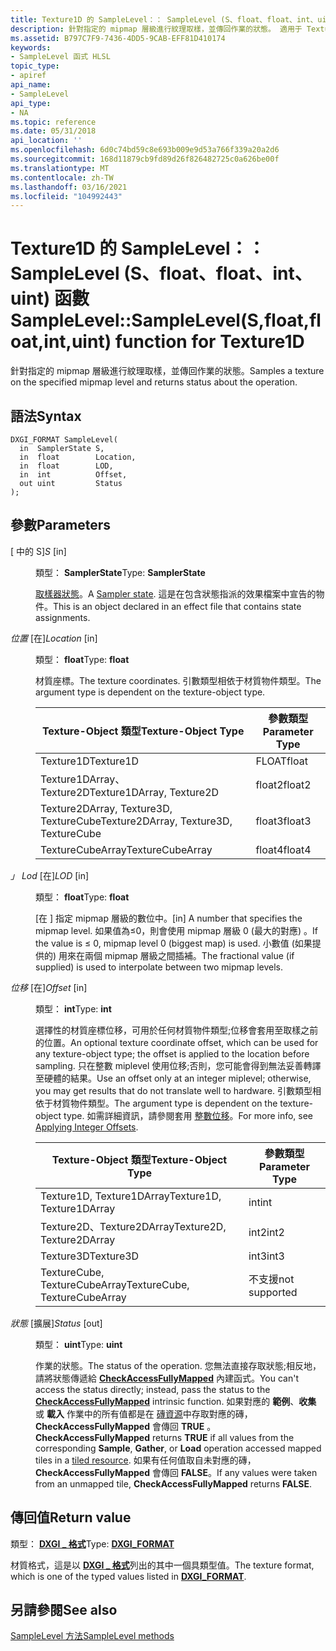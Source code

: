 ```yaml
---
title: Texture1D 的 SampleLevel：： SampleLevel (S、float、float、int、uint) 函數
description: 針對指定的 mipmap 層級進行紋理取樣，並傳回作業的狀態。 適用于 Texture1D。 |SampleLevel：： SampleLevel (S、float、float、int、uint) 函數
ms.assetid: B797C7F9-7436-4DD5-9CAB-EFF81D410174
keywords:
- SampleLevel 函式 HLSL
topic_type:
- apiref
api_name:
- SampleLevel
api_type:
- NA
ms.topic: reference
ms.date: 05/31/2018
api_location: ''
ms.openlocfilehash: 6d0c74bd59c8e693b009e9d53a766f339a20a2d6
ms.sourcegitcommit: 168d11879cb9fd89d26f826482725c0a626be00f
ms.translationtype: MT
ms.contentlocale: zh-TW
ms.lasthandoff: 03/16/2021
ms.locfileid: "104992443"
---
```

# <a name="samplelevelsamplelevelsfloatfloatintuint-function-for-texture1d"></a><span data-ttu-id="3a8ca-106">Texture1D 的 SampleLevel：： SampleLevel (S、float、float、int、uint) 函數</span><span class="sxs-lookup"><span data-stu-id="3a8ca-106">SampleLevel::SampleLevel(S,float,float,int,uint) function for Texture1D</span></span>

<span data-ttu-id="3a8ca-107">針對指定的 mipmap 層級進行紋理取樣，並傳回作業的狀態。</span><span class="sxs-lookup"><span data-stu-id="3a8ca-107">Samples a texture on the specified mipmap level and returns status about the operation.</span></span>

## <a name="syntax"></a><span data-ttu-id="3a8ca-108">語法</span><span class="sxs-lookup"><span data-stu-id="3a8ca-108">Syntax</span></span>


``` syntax
DXGI_FORMAT SampleLevel(
  in  SamplerState S,
  in  float        Location,
  in  float        LOD,
  in  int          Offset,
  out uint         Status
);
```



## <a name="parameters"></a><span data-ttu-id="3a8ca-109">參數</span><span class="sxs-lookup"><span data-stu-id="3a8ca-109">Parameters</span></span>

<dl> <dt>

<span data-ttu-id="3a8ca-110"> \[ 中的 S\]</span><span class="sxs-lookup"><span data-stu-id="3a8ca-110">*S* \[in\]</span></span>
</dt> <dd>

<span data-ttu-id="3a8ca-111">類型： **SamplerState**</span><span class="sxs-lookup"><span data-stu-id="3a8ca-111">Type: **SamplerState**</span></span>

<span data-ttu-id="3a8ca-112">[取樣器狀態](dx-graphics-hlsl-sampler.md)。</span><span class="sxs-lookup"><span data-stu-id="3a8ca-112">A [Sampler state](dx-graphics-hlsl-sampler.md).</span></span> <span data-ttu-id="3a8ca-113">這是在包含狀態指派的效果檔案中宣告的物件。</span><span class="sxs-lookup"><span data-stu-id="3a8ca-113">This is an object declared in an effect file that contains state assignments.</span></span>

</dd> <dt>

<span data-ttu-id="3a8ca-114">*位置* \[在\]</span><span class="sxs-lookup"><span data-stu-id="3a8ca-114">*Location* \[in\]</span></span>
</dt> <dd>

<span data-ttu-id="3a8ca-115">類型： **float**</span><span class="sxs-lookup"><span data-stu-id="3a8ca-115">Type: **float**</span></span>

<span data-ttu-id="3a8ca-116">材質座標。</span><span class="sxs-lookup"><span data-stu-id="3a8ca-116">The texture coordinates.</span></span> <span data-ttu-id="3a8ca-117">引數類型相依于材質物件類型。</span><span class="sxs-lookup"><span data-stu-id="3a8ca-117">The argument type is dependent on the texture-object type.</span></span>



| <span data-ttu-id="3a8ca-118">Texture-Object 類型</span><span class="sxs-lookup"><span data-stu-id="3a8ca-118">Texture-Object Type</span></span>                    | <span data-ttu-id="3a8ca-119">參數類型</span><span class="sxs-lookup"><span data-stu-id="3a8ca-119">Parameter Type</span></span> |
|----------------------------------------|----------------|
| <span data-ttu-id="3a8ca-120">Texture1D</span><span class="sxs-lookup"><span data-stu-id="3a8ca-120">Texture1D</span></span>                              | <span data-ttu-id="3a8ca-121">FLOAT</span><span class="sxs-lookup"><span data-stu-id="3a8ca-121">float</span></span>          |
| <span data-ttu-id="3a8ca-122">Texture1DArray、Texture2D</span><span class="sxs-lookup"><span data-stu-id="3a8ca-122">Texture1DArray, Texture2D</span></span>              | <span data-ttu-id="3a8ca-123">float2</span><span class="sxs-lookup"><span data-stu-id="3a8ca-123">float2</span></span>         |
| <span data-ttu-id="3a8ca-124">Texture2DArray, Texture3D, TextureCube</span><span class="sxs-lookup"><span data-stu-id="3a8ca-124">Texture2DArray, Texture3D, TextureCube</span></span> | <span data-ttu-id="3a8ca-125">float3</span><span class="sxs-lookup"><span data-stu-id="3a8ca-125">float3</span></span>         |
| <span data-ttu-id="3a8ca-126">TextureCubeArray</span><span class="sxs-lookup"><span data-stu-id="3a8ca-126">TextureCubeArray</span></span>                       | <span data-ttu-id="3a8ca-127">float4</span><span class="sxs-lookup"><span data-stu-id="3a8ca-127">float4</span></span>         |



 

</dd> <dt>

<span data-ttu-id="3a8ca-128">*」 Lod* \[在\]</span><span class="sxs-lookup"><span data-stu-id="3a8ca-128">*LOD* \[in\]</span></span>
</dt> <dd>

<span data-ttu-id="3a8ca-129">類型： **float**</span><span class="sxs-lookup"><span data-stu-id="3a8ca-129">Type: **float**</span></span>

<span data-ttu-id="3a8ca-130">\[在 \] 指定 mipmap 層級的數位中。</span><span class="sxs-lookup"><span data-stu-id="3a8ca-130">\[in\] A number that specifies the mipmap level.</span></span> <span data-ttu-id="3a8ca-131">如果值為≤0，則會使用 mipmap 層級 0 (最大的對應) 。</span><span class="sxs-lookup"><span data-stu-id="3a8ca-131">If the value is ≤ 0, mipmap level 0 (biggest map) is used.</span></span> <span data-ttu-id="3a8ca-132">小數值 (如果提供的) 用來在兩個 mipmap 層級之間插補。</span><span class="sxs-lookup"><span data-stu-id="3a8ca-132">The fractional value (if supplied) is used to interpolate between two mipmap levels.</span></span>

</dd> <dt>

<span data-ttu-id="3a8ca-133">*位移* \[在\]</span><span class="sxs-lookup"><span data-stu-id="3a8ca-133">*Offset* \[in\]</span></span>
</dt> <dd>

<span data-ttu-id="3a8ca-134">類型： **int**</span><span class="sxs-lookup"><span data-stu-id="3a8ca-134">Type: **int**</span></span>

<span data-ttu-id="3a8ca-135">選擇性的材質座標位移，可用於任何材質物件類型;位移會套用至取樣之前的位置。</span><span class="sxs-lookup"><span data-stu-id="3a8ca-135">An optional texture coordinate offset, which can be used for any texture-object type; the offset is applied to the location before sampling.</span></span> <span data-ttu-id="3a8ca-136">只在整數 miplevel 使用位移;否則，您可能會得到無法妥善轉譯至硬體的結果。</span><span class="sxs-lookup"><span data-stu-id="3a8ca-136">Use an offset only at an integer miplevel; otherwise, you may get results that do not translate well to hardware.</span></span> <span data-ttu-id="3a8ca-137">引數類型相依于材質物件類型。</span><span class="sxs-lookup"><span data-stu-id="3a8ca-137">The argument type is dependent on the texture-object type.</span></span> <span data-ttu-id="3a8ca-138">如需詳細資訊，請參閱套用 [整數位移](dx-graphics-hlsl-to-sample.md)。</span><span class="sxs-lookup"><span data-stu-id="3a8ca-138">For more info, see [Applying Integer Offsets](dx-graphics-hlsl-to-sample.md).</span></span>



| <span data-ttu-id="3a8ca-139">Texture-Object 類型</span><span class="sxs-lookup"><span data-stu-id="3a8ca-139">Texture-Object Type</span></span>           | <span data-ttu-id="3a8ca-140">參數類型</span><span class="sxs-lookup"><span data-stu-id="3a8ca-140">Parameter Type</span></span> |
|-------------------------------|----------------|
| <span data-ttu-id="3a8ca-141">Texture1D, Texture1DArray</span><span class="sxs-lookup"><span data-stu-id="3a8ca-141">Texture1D, Texture1DArray</span></span>     | <span data-ttu-id="3a8ca-142">int</span><span class="sxs-lookup"><span data-stu-id="3a8ca-142">int</span></span>            |
| <span data-ttu-id="3a8ca-143">Texture2D、Texture2DArray</span><span class="sxs-lookup"><span data-stu-id="3a8ca-143">Texture2D, Texture2DArray</span></span>     | <span data-ttu-id="3a8ca-144">int2</span><span class="sxs-lookup"><span data-stu-id="3a8ca-144">int2</span></span>           |
| <span data-ttu-id="3a8ca-145">Texture3D</span><span class="sxs-lookup"><span data-stu-id="3a8ca-145">Texture3D</span></span>                     | <span data-ttu-id="3a8ca-146">int3</span><span class="sxs-lookup"><span data-stu-id="3a8ca-146">int3</span></span>           |
| <span data-ttu-id="3a8ca-147">TextureCube, TextureCubeArray</span><span class="sxs-lookup"><span data-stu-id="3a8ca-147">TextureCube, TextureCubeArray</span></span> | <span data-ttu-id="3a8ca-148">不支援</span><span class="sxs-lookup"><span data-stu-id="3a8ca-148">not supported</span></span>  |



 

</dd> <dt>

<span data-ttu-id="3a8ca-149">*狀態* \[擴展\]</span><span class="sxs-lookup"><span data-stu-id="3a8ca-149">*Status* \[out\]</span></span>
</dt> <dd>

<span data-ttu-id="3a8ca-150">類型： **uint**</span><span class="sxs-lookup"><span data-stu-id="3a8ca-150">Type: **uint**</span></span>

<span data-ttu-id="3a8ca-151">作業的狀態。</span><span class="sxs-lookup"><span data-stu-id="3a8ca-151">The status of the operation.</span></span> <span data-ttu-id="3a8ca-152">您無法直接存取狀態;相反地，請將狀態傳遞給 [**CheckAccessFullyMapped**](checkaccessfullymapped.md) 內建函式。</span><span class="sxs-lookup"><span data-stu-id="3a8ca-152">You can't access the status directly; instead, pass the status to the [**CheckAccessFullyMapped**](checkaccessfullymapped.md) intrinsic function.</span></span> <span data-ttu-id="3a8ca-153">如果對應的 **範例**、**收集** 或 **載入** 作業中的所有值都是在 [磚資源](/windows/desktop/direct3d11/direct3d-11-2-features)中存取對應的磚， **CheckAccessFullyMapped** 會傳回 **TRUE** 。</span><span class="sxs-lookup"><span data-stu-id="3a8ca-153">**CheckAccessFullyMapped** returns **TRUE** if all values from the corresponding **Sample**, **Gather**, or **Load** operation accessed mapped tiles in a [tiled resource](/windows/desktop/direct3d11/direct3d-11-2-features).</span></span> <span data-ttu-id="3a8ca-154">如果有任何值取自未對應的磚， **CheckAccessFullyMapped** 會傳回 **FALSE**。</span><span class="sxs-lookup"><span data-stu-id="3a8ca-154">If any values were taken from an unmapped tile, **CheckAccessFullyMapped** returns **FALSE**.</span></span>

</dd> </dl>

## <a name="return-value"></a><span data-ttu-id="3a8ca-155">傳回值</span><span class="sxs-lookup"><span data-stu-id="3a8ca-155">Return value</span></span>

<span data-ttu-id="3a8ca-156">類型： **[ **DXGI \_ 格式**](/windows/desktop/api/dxgiformat/ne-dxgiformat-dxgi_format)**</span><span class="sxs-lookup"><span data-stu-id="3a8ca-156">Type: **[**DXGI\_FORMAT**](/windows/desktop/api/dxgiformat/ne-dxgiformat-dxgi_format)**</span></span>

<span data-ttu-id="3a8ca-157">材質格式，這是以 [**DXGI \_ 格式**](/windows/desktop/api/dxgiformat/ne-dxgiformat-dxgi_format)列出的其中一個具類型值。</span><span class="sxs-lookup"><span data-stu-id="3a8ca-157">The texture format, which is one of the typed values listed in [**DXGI\_FORMAT**](/windows/desktop/api/dxgiformat/ne-dxgiformat-dxgi_format).</span></span>

## <a name="see-also"></a><span data-ttu-id="3a8ca-158">另請參閱</span><span class="sxs-lookup"><span data-stu-id="3a8ca-158">See also</span></span>

<dl> <dt>

[<span data-ttu-id="3a8ca-159">SampleLevel 方法</span><span class="sxs-lookup"><span data-stu-id="3a8ca-159">SampleLevel methods</span></span>](texture1d-samplelevel.md)
</dt> </dl>

 

 
